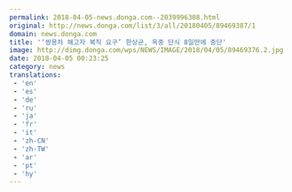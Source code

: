 ```yaml
---
permalink: 2018-04-05-news.donga.com--2039996308.html
original: http://news.donga.com/list/3/all/20180405/89469387/1
domain: news.donga.com
title: '‘쌍용차 해고자 복직 요구’ 한상균, 옥중 단식 8일만에 중단'
image: http://dimg.donga.com/wps/NEWS/IMAGE/2018/04/05/89469376.2.jpg
date: 2018-04-05 00:23:25
category: news
translations: 
 - 'en'
 - 'es'
 - 'de'
 - 'ru'
 - 'ja'
 - 'fr'
 - 'it'
 - 'zh-CN'
 - 'zh-TW'
 - 'ar'
 - 'pt'
 - 'hy'
---
```


